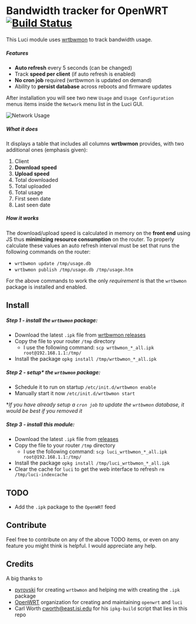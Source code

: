 # Bandwidth tracker for OpenWRT [![Build Status](https://travis-ci.org/Kiougar/luci-wrtbwmon.svg?branch=master)](https://travis-ci.org/Kiougar/luci-wrtbwmon)

This Luci module uses [wrtbwmon](https://github.com/pyrovski/wrtbwmon) to track bandwidth usage.

##### Features
* **Auto refresh** every 5 seconds (can be changed)
* Track **speed per client** (if auto refresh is enabled)
* **No cron job** required (wrtbwmon is updated on demand)
* Ability to **persist database** across reboots and firmware updates

After installation you will see two new `Usage` and `Usage Configuration` menus items inside the `Network` menu list in the Luci GUI.

![Network Usage](https://github.com/Kiougar/luci-wrtbwmon/blob/master/screenshot.png?raw=true)

##### What it does

It displays a table that includes all columns **wrtbwmon** provides, 
with two additional ones (emphasis given):

1. Client
2. **Download speed**
3. **Upload speed**
4. Total downloaded
5. Total uploaded
6. Total usage
7. First seen date
8. Last seen date

##### How it works

The download/upload speed is calculated in memory on the **front end** using JS
thus **minimizing resource consumption** on the router. To properly calculate these values
an auto refresh interval must be set that runs the following commands on the router:

* `wrtbwmon update /tmp/usage.db`
* `wrtbwmon publish /tmp/usage.db /tmp/usage.htm`

For the above commands to work the only *requirement* is that the `wrtbwmon` package is installed and enabled.

## Install

##### Step 1 - install the `wrtbwmon` package:

* Download the latest `.ipk` file from [wrtbwmon releases](https://github.com/pyrovski/wrtbwmon/releases)
* Copy the file to your router `/tmp` directory 
    * I use the following command: `scp wrtbwmon_*_all.ipk root@192.168.1.1:/tmp/`
* Install the package `opkg install /tmp/wrtbwmon_*_all.ipk`
        
##### Step 2 - setup* the `wrtbwmon` package:

* Schedule it to run on startup `/etc/init.d/wrtbwmon enable`
* Manually start it now `/etc/init.d/wrtbwmon start`

**If you have already setup a `cron job` to update the `wrtbwmon` database, it would be best if you removed it*

##### Step 3 - install this module:

* Download the latest `.ipk` file from [releases](https://github.com/Kiougar/luci-wrtbwmon/releases)
* Copy the file to your router `/tmp` directory
    * I use the following command: `scp luci_wrtbwmon_*_all.ipk root@192.168.1.1:/tmp/`
* Install the package `opkg install /tmp/luci_wrtbwmon_*_all.ipk`
* Clear the cache for `luci` to get the web interface to refresh `rm /tmp/luci-indexcache`

## TODO

* Add the `.ipk` package to the `OpenWRT` feed

## Contribute

Feel free to contribute on any of the above TODO items, or even on any feature you might think is helpful. 
I would appreciate any help.

## Credits

A big thanks to
* [pyrovski](https://github.com/pyrovski) for creating `wrtbwmon` and helping me with creating the `.ipk` package
* [OpenWRT](https://github.com/OpenWRT) organization for creating and maintaining `openwrt` and `luci`
* Carl Worth <cworth@east.isi.edu> for his `ipkg-build` script that lies in this repo
